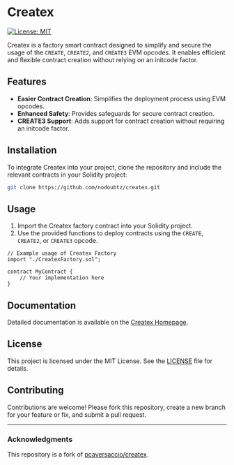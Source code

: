 # Createx

[![License: MIT](https://img.shields.io/badge/License-MIT-yellow.svg)](https://opensource.org/licenses/MIT)

Createx is a factory smart contract designed to simplify and secure the usage of the `CREATE`, `CREATE2`, and `CREATE3` EVM opcodes. It enables efficient and flexible contract creation without relying on an initcode factor.

## Features

- **Easier Contract Creation**: Simplifies the deployment process using EVM opcodes.
- **Enhanced Safety**: Provides safeguards for secure contract creation.
- **CREATE3 Support**: Adds support for contract creation without requiring an initcode factor.

## Installation

To integrate Createx into your project, clone the repository and include the relevant contracts in your Solidity project:

```bash
git clone https://github.com/nodoubtz/createx.git
```

## Usage

1. Import the Createx factory contract into your Solidity project.
2. Use the provided functions to deploy contracts using the `CREATE`, `CREATE2`, or `CREATE3` opcode.

```solidity
// Example usage of Createx Factory
import "./CreatexFactory.sol";

contract MyContract {
    // Your implementation here
}
```

## Documentation

Detailed documentation is available on the [Createx Homepage](https://createx.rocks).

## License

This project is licensed under the MIT License. See the [LICENSE](LICENSE) file for details.

## Contributing

Contributions are welcome! Please fork this repository, create a new branch for your feature or fix, and submit a pull request.

---

### Acknowledgments

This repository is a fork of [pcaversaccio/createx](https://github.com/pcaversaccio/createx).
